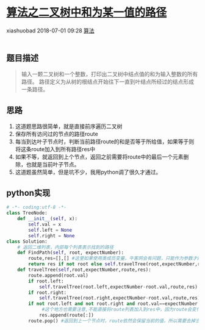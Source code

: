 <div class="blog-article">
    <h1><a href="p.html?p=算法/算法之二叉树中和为某一值的路径" class="title">算法之二叉树中和为某一值的路径</a></h1>
    <span class="author">xiashuobad</span>
    <span class="time">2018-07-01 09:28</span>
    <span><a href="tags.html?t=算法" class="tag">算法</a></span>
    </div>
<br/>

## 题目描述 ##
> 输入一颗二叉树和一个整数，打印出二叉树中结点值的和为输入整数的所有路径。
路径定义为从树的根结点开始往下一直到叶结点所经过的结点形成一条路径。
## 思路 ##
1. 这道题思路很简单，就是直接前序遍历二叉树
2. 保存所有访问过的节点的路径route
3. 每当到达叶子节点时，判断当前路径route的和是否等于所给值，如果等于则将这条route加入到所有路径res中
4. 如果不等，就返回到上个节点，返回之前需要将route中的最后一个元素删除，也就是当前叶子节点。
5. 这道题虽然简单，但是坑不少，我用python调了很久才通过。

## python实现 ##
```python
# -*- coding:utf-8 -*-
class TreeNode:
    def __init__(self, x):
        self.val = x
        self.left = None
        self.right = None
class Solution:
    # 返回二维列表，内部每个列表表示找到的路径
    def FindPath(self, root, expectNumber):
        route,res=[],[] #这里如果使用类成员变量，牛客网会有问题，只能作为参数才能过，无语
        return res if not root else self.travelTree(root,expectNumber,route,res)
    def travelTree(self,root,expectNumber,route,res):
        route.append(root.val)
        if root.left:
            self.travelTree(root.left,expectNumber-root.val,route,res)
        if root.right:
            self.travelTree(root.right,expectNumber-root.val,route,res)
        if not root.left and not root.right and root.val==expectNumber :
             #这个地方也需要注意,不能直接将route列表加入到res中，因为route会变化，所以需要复制一份route
            res.append(route[:])
        route.pop() #返回到上一个节点时，route依然会保留当前的值，所以需要去掉当前节点。
```
